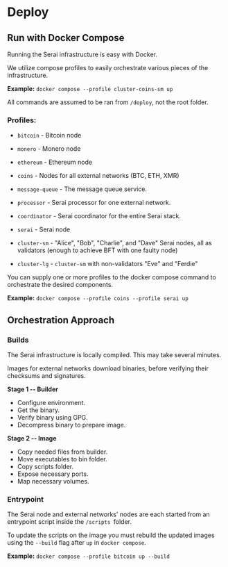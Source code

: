 # Deploy

## Run with Docker Compose

Running the Serai infrastructure is easy with Docker.

We utilize compose profiles to easily orchestrate various pieces of the
infrastructure.

**Example:** `docker compose --profile cluster-coins-sm up`

All commands are assumed to be ran from `/deploy`, not the root folder.

### Profiles:

* `bitcoin`  - Bitcoin node
* `monero`   - Monero node
* `ethereum` - Ethereum node
* `coins`    - Nodes for all external networks (BTC, ETH, XMR)

* `message-queue` - The message queue service.
* `processor`     - Serai processor for one external network.
* `coordinator`   - Serai coordinator for the entire Serai stack.

* `serai`      - Serai node
* `cluster-sm` - "Alice", "Bob", "Charlie", and "Dave" Serai nodes, all as
                 validators (enough to achieve BFT with one faulty node)
* `cluster-lg` - `cluster-sm` with non-validators "Eve" and "Ferdie"

You can supply one or more profiles to the docker compose command to orchestrate
the desired components.

**Example:** `docker compose --profile coins --profile serai up`

## Orchestration Approach

### Builds

The Serai infrastructure is locally compiled. This may take several minutes.

Images for external networks download binaries, before verifying their checksums
and signatures.

**Stage 1 -- Builder**
* Configure environment.
* Get the binary.
* Verify binary using GPG.
* Decompress binary to prepare image.

**Stage 2 -- Image**
* Copy needed files from builder.
* Move executables to bin folder.
* Copy scripts folder.
* Expose necessary ports.
* Map necessary volumes.

### Entrypoint

The Serai node and external networks' nodes are each started from an entrypoint
script inside the `/scripts `folder.

To update the scripts on the image you must rebuild the updated images using the
`--build` flag after `up` in `docker compose`.

**Example:** `docker compose --profile bitcoin up --build`
